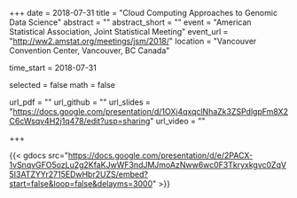 +++
date = 2018-07-31
title = "Cloud Computing Approaches to Genomic Data Science"
abstract = ""
abstract_short = ""
event = "American Statistical Association, Joint Statistical Meeting"
event_url = "http://ww2.amstat.org/meetings/jsm/2018/"
location = "Vancouver Convention Center, Vancouver, BC Canada"

time_start = 2018-07-31

selected = false
math = false

url_pdf = ""
url_github = ""
url_slides = "https://docs.google.com/presentation/d/1OXj4qxqclNhaZk3ZSPdlgpFm8X2C6cWsqv4H2j1q478/edit?usp=sharing"
url_video = ""

+++

{{< gdocs src="https://docs.google.com/presentation/d/e/2PACX-1vSnqvGFO5ozLu2g2KfaKJwWF3ndJMJmoAzNww6wc0F3Tkryxkgvc0ZqV5I3ATZYYr2715EDwHbr2UZS/embed?start=false&loop=false&delayms=3000" >}}

